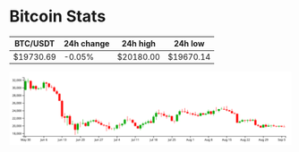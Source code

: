 # Bitcoin Stats

BTC/USDT|24h change|24h high|24h low|
|---|---|---|---|
|$19730.69|-0.05%|$20180.00|$19670.14|

<img src="./chart.svg">
